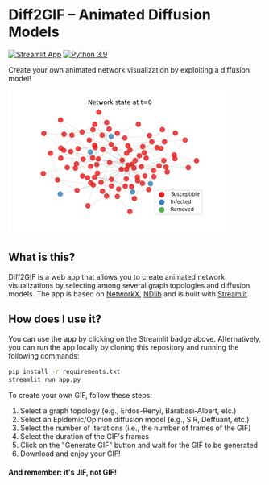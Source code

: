# Diff2GIF – Animated Diffusion Models
[![Streamlit App](https://static.streamlit.io/badges/streamlit_badge_black_white.svg)](https://diff2gif.streamlit.app/)
[![Python 3.9](https://img.shields.io/badge/python-3.9-blue.svg)](https://www.python.org/downloads/release/python-390/)

Create your own animated network visualization by exploiting a diffusion model!

![SIR Epidemics model GIF](./SIR-model.gif)
## What is this?
Diff2GIF is a web app that allows you to create animated network visualizations by selecting among several graph topologies and
diffusion models. 
The app is based on [NetworkX](https://networkx.org/), [NDlib](https://ndlib.readthedocs.io/en/latest/) and is built with 
[Streamlit](https://streamlit.io/).

## How does I use it?
You can use the app by clicking on the Streamlit badge above. Alternatively, you can run the app locally by cloning this repository and running the following commands:
```bash
pip install -r requirements.txt
streamlit run app.py
```
To create your own GIF, follow these steps:
1. Select a graph topology (e.g., Erdos-Renyi, Barabasi-Albert, etc.)
2. Select an Epidemic/Opinion diffusion model (e.g., SIR, Deffuant, etc.)
5. Select the number of iterations (i.e., the number of frames of the GIF)
6. Select the duration of the GIF's frames 
7. Click on the "Generate GIF" button and wait for the GIF to be generated 
8. Download and enjoy your GIF!




#### And remember: it's <b>JIF</b>, not <b>GIF</b>!

